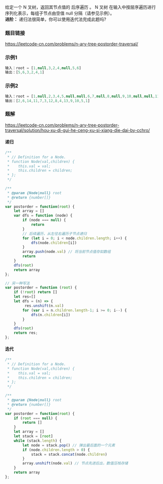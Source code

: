 给定一个 N 叉树，返回其节点值的 后序遍历 。
N 叉树 在输入中按层序遍历进行序列化表示，每组子节点由空值 null 分隔（请参见示例）。  
**进阶：**
递归法很简单，你可以使用迭代法完成此题吗?
### 题目链接
https://leetcode-cn.com/problems/n-ary-tree-postorder-traversal/  

### 示例1
```js
输入：root = [1,null,3,2,4,null,5,6]
输出：[5,6,3,2,4,1]
```
### 示例2
```js
输入：root = [1,null,2,3,4,5,null,null,6,7,null,8,null,9,10,null,null,11,null,12,null,13,null,null,14]
输出：[2,6,14,11,7,3,12,8,4,13,9,10,5,1]
```
### 题解
https://leetcode-cn.com/problems/n-ary-tree-postorder-traversal/solution/hou-xu-di-gui-he-ceng-xu-si-xiang-die-dai-by-cchro/

#### 递归
```js
/**
 * // Definition for a Node.
 * function Node(val,children) {
 *    this.val = val;
 *    this.children = children;
 * };
 */

/**
 * @param {Node|null} root
 * @return {number[]}
 */
var postorder = function(root) {
    let array = []
    var dfs = function (node) {
        if (node === null) {
            return
        }
        // 后续遍历，从左往右遍历子节点递归
        for (let i = 0; i < node.children.length; i++) {
            dfs(node.children[i])
        }
        array.push(node.val) // 将当前节点值存如数组
        return
    }
    dfs(root)
    return array
};

// 另一种写法
var postorder = function (root) {
    if (!root) return []
    let res=[]
    let dfs = (n) => {
         res.unshift(n.val)
        for (var i = n.children.length-1; i >= 0; i--) {
            dfs(n.children[i])
        }
    }
    dfs(root)
    return res;
};
```
#### 迭代
```js
/**
 * // Definition for a Node.
 * function Node(val,children) {
 *    this.val = val;
 *    this.children = children;
 * };
 */

/**
 * @param {Node|null} root
 * @return {number[]}
 */
var postorder = function(root) {
    if (root === null) {
        return []
    }
    let array = []
    let stack = [root]
    while (stack.length) {
        let node = stack.pop() // 弹出最后面的一个元素
        if (node.children.length > 0) {
            stack = stack.concat(node.children)
        }
        array.unshift(node.val) // 节点先进后出，数值压栈存储
    }
    return array
};
```